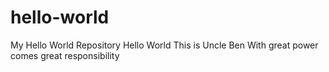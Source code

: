 # hello-world
My Hello World Repository
Hello World
This is Uncle Ben 
With great power comes great responsibility
